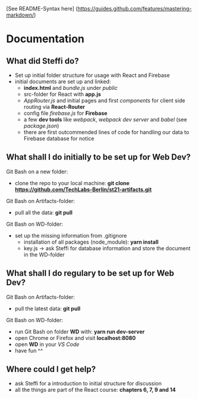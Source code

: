 [See README-Syntax here] (https://guides.github.com/features/mastering-markdown/)

# Documentation

## What did Steffi do?

- Set up initial folder structure for usage with React and Firebase
- initial documents are set up and linked:
  - **index.html** and _bundle.js_ under _public_
  - src-folder for React with **app.js**
  - _AppRouter.js_ and initial pages and first _components_ for client side routing via **React-Router**
  - config file _firebase.js_ for **Firebase**
  - a few **dev tools** like _webpack_, _webpack dev server_ and _babel_ (see _package.json_)
  - there are first outcommended lines of code for handling our data to Firebase database for notice

## What shall I do initially to be set up for Web Dev?

Git Bash on a new folder:

- clone the repo to your local machine: **git clone https://github.com/TechLabs-Berlin/st21-artifacts.git**

Git Bash on Artifacts-folder:

- pull all the data: **git pull**

Git Bash on WD-folder:

- set up the missing information from .gitignore
  - installation of all packages (node_module): **yarn install**
  - key.js -> ask Steffi for database information and store the document in the WD-folder

## What shall I do regulary to be set up for Web Dev?

Git Bash on Artifacts-folder:

- pull the latest data: **git pull**

Git Bash on WD-folder:

- run Git Bash on folder **WD** with: **yarn run dev-server**
- open Chrome or Firefox and visit **localhost:8080**
- open **WD** in your _VS Code_
- have fun ^^

## Where could I get help?

- ask Steffi for a introduction to initial structure for discussion
- all the things are part of the React course: **chapters 6, 7, 9 and 14**
